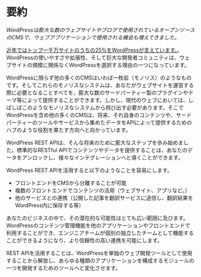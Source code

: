 # 要約

*WordPressは膨大な数のウェブサイトやブログで使用されているオープンソースのCMSで、ウェブアプリケーションで使用される機会も増えてきました。*

[近年ではトップ一千万サイトのうちの25%をWordPressが支えています。](http://w3techs.com/technologies/history_overview/content_management/all/y)。 WordPressの使いやすさや拡張性、そして巨大な開発者コミュニティは、ウェブサイトの規模に関係なくWordPressを選択する理由の一つになっています。

WordPressに限らず他の多くのCMSはいわば一枚岩（モノリス）のようなものです。そしてこれらのモノリスなシステムは、あなたがウェブサイトを運営する際に必要となることすべてを、膨大な数のサードパーティー製のプラグインやテーマ等によって提供することができます。しかし、現代のウェブにおいては、しばしばこのようなモノリスなシステムから飛び出す必要があります。そこでWordPressを含め他の多くのCMSは、将来、それ自身のコンテンツや、サードパーティーのツールやサービスから集めたデータをAPIによって提供するためのハブのような役割を果たす方向へと向かっています。

WordPress REST APIは、そんな将来のために膨大なステップを歩み始めました。標準的なRESTful APIでコンテンツやデータを提供することは、あなたのデータをアンロックし、様々なインテグレーションへと導くことができます。

WordPress REST APIを活用すると以下のようなことを容易にします。

- フロントエンドをCMSから分離することが可能
- 複数のフロントエンドでコンテンツの活用（ウェブサイト、アプリなど。）
- 他のサービスとの連携（公開した記事を翻訳サービスに送信し、翻訳結果をWordPress内に保存する等）

あなたのビジネスの中で、その潜在的な可能性はとても広い範囲に及びます。WordPressのコンテンツ管理機能を他のアプリケーションやフロントエンドで利用することができ、エンジニアチームが個別の独立したチームとして機能することができるようになり、より信頼性の高い連携を可能にします。

REST APIを活用することは、WordPressを単独のウェブ開発ツールとして使用することから解放し、あらゆる種類のアプリケーションを構成するモジュールの一つを開発するためのツールへと変化させます。
